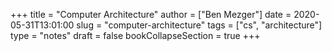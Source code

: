 +++
title = "Computer Architecture"
author = ["Ben Mezger"]
date = 2020-05-31T13:01:00
slug = "computer-architecture"
tags = ["cs", "architecture"]
type = "notes"
draft = false
bookCollapseSection = true
+++
